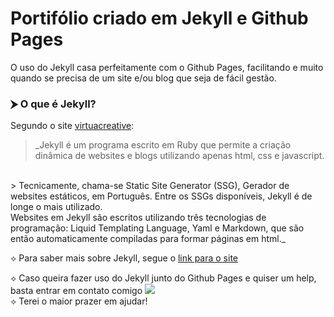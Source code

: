 # Portifólio criado em Jekyll e Github Pages

O uso do Jekyll casa perfeitamente com o Github Pages, facilitando e muito quando se precisa de um site e/ou blog que seja
de fácil gestão.

### ⮞ O que é Jekyll?
Segundo o site [virtuacreative](http://blog.virtuacreative.com.br/jekyll-for-beginners-introduction.html):
>_Jekyll é um programa escrito em Ruby que permite a criação dinâmica de websites e blogs utilizando apenas html, css e javascript.
<br/>
> Tecnicamente, chama-se Static Site Generator (SSG), Gerador de websites estáticos, em Português. Entre os SSGs disponíveis, Jekyll é de longe o mais utilizado.
<br/>
Websites em Jekyll são escritos utilizando três tecnologias de programação: Liquid Templating Language, Yaml e Markdown, que são então automaticamente compiladas para formar páginas em html._

⟡ Para saber mais sobre Jekyll, segue o [link para o site](https://jekyllrb.com/) 

⟡ Caso queira fazer uso do Jekyll junto do Github Pages e quiser um help, basta entrar em contato comigo <a href="https://api.whatsapp.com/send?phone=5521974838314&text=Fala%20comigo"><img src="https://www.shareicon.net/data/16x16/2016/07/10/119959_whatsapp_512x512.png"/></a>
<br/>
⟡ Terei o maior prazer em ajudar!






<!-- # Creative Theme for Jekyll

A Jekyll implementation of the [Creative Theme](http://startbootstrap.com/template-overviews/creative/) template by [Start Bootstrap](http://startbootstrap.com).

Creative is a one page Bootstrap theme for creatives, small businesses, and other multipurpose uses.
The theme includes a number of rich features and plugins that you can use as a great boilerplate for your next Jekyll project! 

See it live in action at <https://volny.github.io/creative-theme-jekyll/>

## To use the Creative Theme template in your project

- Start by adding your info in `_config.yml`
- In `_layouts/front.html` reorder or remove section as you prefer. -->

